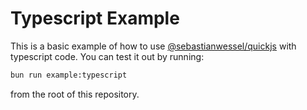 # Typescript Example

This is a basic example of how to use [@sebastianwessel/quickjs](https://github.com/sebastianwessel/quickjs) with typescript code. You can test it out by running:

```sh
bun run example:typescript
```

from the root of this repository.
